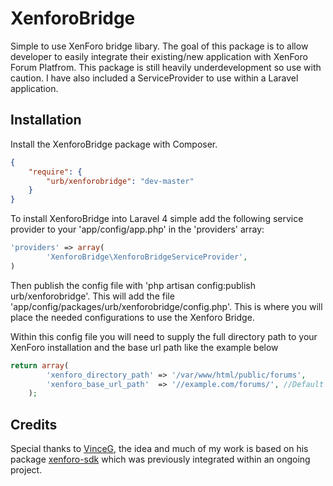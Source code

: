 XenforoBridge
=============

Simple to use XenForo bridge libary. The goal of this package is to allow developer to easily integrate their existing/new application with XenForo Forum Platfrom. This package is still heavily underdevelopment so use with caution. I have also included a ServiceProvider to use within a Laravel application.

Installation
------------

Install the XenforoBridge package with Composer.

```json
{
    "require": {
        "urb/xenforobridge": "dev-master"
    }
}
```

To install XenforoBridge into Laravel 4 simple add the following service provider to your 'app/config/app.php' in the 'providers' array:

```php
'providers' => array(
		'XenforoBridge\XenforoBridgeServiceProvider',
)

```
Then publish the config file with 'php artisan config:publish urb/xenforobridge'. This will add the file 'app/config/packages/urb/xenforobridge/config.php'. This is where you will place the needed configurations to use the Xenforo Bridge.

Within this config file you will need to supply the full directory path to your XenForo installation and the base url path like the example below

```php
return array(
		'xenforo_directory_path' => '/var/www/html/public/forums',
		'xenforo_base_url_path'  => '//example.com/forums/', //Default '/'
	);
```

Credits
-------

Special thanks to [VinceG](https://github.com/VinceG), the idea and much of my work is based on his package [xenforo-sdk](https://github.com/VinceG/xenforo-sdk) which was previously integrated within an ongoing project.
